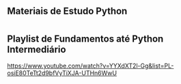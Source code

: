 ## Materiais de Estudo Python
#
#
#
## Playlist de Fundamentos até Python Intermediário
https://www.youtube.com/watch?v=YYXdXT2l-Gg&list=PL-osiE80TeTt2d9bfVyTiXJA-UTHn6WwU